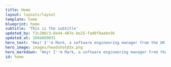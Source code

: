 ```yaml
---
title: Home
layout: layouts/layout
template: home
blueprint: home
subtitle: 'This is the subtitle'
updated_by: f3c206c3-0a44-407e-be25-fad6f9aabe36
updated_at: 1604869031
hero_text: 'Hey! I''m Mark, a software engineering manager from the UK. Experienced in leading agile cross-functional teams.  Passionate about the craft of software development. Building apps for the web and mobile with JavaScript, ReactNative, Vue.js and Laravel.'
hero_image: images/headshot@3x.png
hero_markdown: 'Hey! I''m Mark, a software engineering manager from the UK. I''m [experienced](/work) in leading agile cross-functional teams and passionate about the craft of software. I love building apps for the web and mobile, usually using JavaScript, ReactNative, Vue.js and Laravel.'
id: home
---
```

